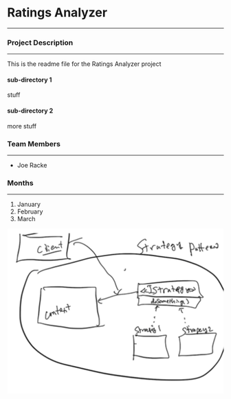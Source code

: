 <h1>Ratings Analyzer</h1><hr>
<h3>Project Description</h3><hr>
<p>This is the readme file for the Ratings Analyzer project</p>
<h4>sub-directory 1</h4>
<p>stuff</p>
<h4>sub-directory 2</h4>
<p>more stuff</p>
<h3>Team Members</h3><hr>
<ul>
  <li>Joe Racke</li>
</ul>
<h3>Months</h3><hr>
<ol>
  <li>January</li>
  <li>February</li>
  <li>March</li>
</ol>
<img src="https://github.com/sashinpivotal/java-code-examples/raw/main/images/image1.png">